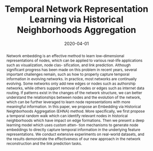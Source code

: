 ---
title: "Temporal Network Representation Learning via Historical Neighborhoods Aggregation"
authors:
- Shixun Huang
- admin
- Guoliang Li
- Yanghao Zhou
- J.Shane Culpepper

publication_types: ["1"]
publication: In *the 36th International Conference on Data Engineering (ICDE) 2020*
publication_short: In *IEEE ICDE 2020*
date: "2020-04-01"

abstract: Network embedding is an effective method to learn low-dimensional representations of nodes, which can be applied to various real-life applications such as visualization, node clas- sification, and link prediction. Although significant progress has been made on this problem in recent years, several important challenges remain, such as how to properly capture temporal information in evolving networks. In practice, most networks are continually evolving. Some networks only add new edges or nodes such as authorship networks, while others support removal of nodes or edges such as internet data routing. If patterns exist in the changes of the network structure, we can better understand the relationships between nodes and the evolution of the network, which can be further leveraged to learn node representations with more meaningful information. In this paper, we propose an Embedding via Historical Neighborhoods Aggregation (EHNA) method. More specifically, we first propose a temporal random walk which can identify relevant nodes in historical neighborhoods which have impact on edge formations. Then we present a deep learning model which uses custom atten- tion mechanisms to generate node embeddings to directly capture temporal information in the underlying feature representations. We conduct extensive experiments on real-world datasets, and the results demonstrate the effectiveness of our new approach in the network reconstruction and the link prediction tasks.


#tags:
#- Source Themes
featured: true

links:
- name: Code
  url: https://github.com/rmitbggroup/ICDE2020TemporalNetworkEmbedding
url_pdf: https://arxiv.org/abs/2003.13212


---